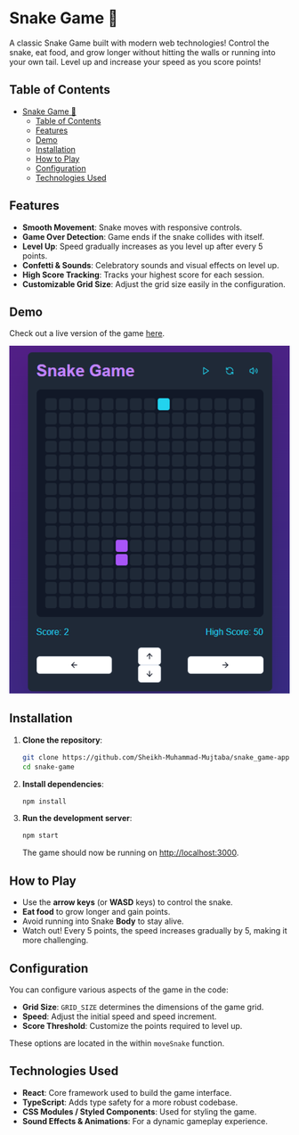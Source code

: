 

# Snake Game 🐍

A classic Snake Game built with modern web technologies! Control the snake, eat food, and grow longer without hitting the walls or running into your own tail. Level up and increase your speed as you score points!

## Table of Contents
- [Snake Game 🐍](#snake-game-)
  - [Table of Contents](#table-of-contents)
  - [Features](#features)
  - [Demo](#demo)
  - [Installation](#installation)
  - [How to Play](#how-to-play)
  - [Configuration](#configuration)
  - [Technologies Used](#technologies-used)

## Features

- **Smooth Movement**: Snake moves with responsive controls.
- **Game Over Detection**: Game ends if the snake collides with itself.
- **Level Up**: Speed gradually increases as you level up after every 5 points.
- **Confetti & Sounds**: Celebratory sounds and visual effects on level up.
- **High Score Tracking**: Tracks your highest score for each session.
- **Customizable Grid Size**: Adjust the grid size easily in the configuration.

## Demo

Check out a live version of the game [here](https://snake-game-app-eosin.vercel.app/).

![Snake Game Preview](./image.png)

## Installation

1. **Clone the repository**:

   ```bash
   git clone https://github.com/Sheikh-Muhammad-Mujtaba/snake_game-app.git
   cd snake-game
   ```

2. **Install dependencies**:

   ```bash
   npm install
   ```

3. **Run the development server**:

   ```bash
   npm start
   ```

   The game should now be running on [http://localhost:3000](http://localhost:3000).

## How to Play

- Use the **arrow keys** (or **WASD** keys) to control the snake.
- **Eat food** to grow longer and gain points.
- Avoid running into Snake **Body** to stay alive.
- Watch out! Every 5 points, the speed increases gradually by 5, making it more challenging.

## Configuration

You can configure various aspects of the game in the code:

- **Grid Size**: `GRID_SIZE` determines the dimensions of the game grid.
- **Speed**: Adjust the initial speed and speed increment.
- **Score Threshold**: Customize the points required to level up.
  
These options are located in the within `moveSnake` function.

## Technologies Used

- **React**: Core framework used to build the game interface.
- **TypeScript**: Adds type safety for a more robust codebase.
- **CSS Modules / Styled Components**: Used for styling the game.
- **Sound Effects & Animations**: For a dynamic gameplay experience.

